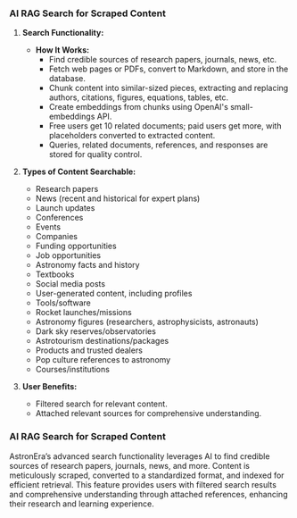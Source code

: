 ### AI RAG Search for Scraped Content

1. **Search Functionality:**
   - **How It Works:**
     - Find credible sources of research papers, journals, news, etc.
     - Fetch web pages or PDFs, convert to Markdown, and store in the database.
     - Chunk content into similar-sized pieces, extracting and replacing authors, citations, figures, equations, tables, etc.
     - Create embeddings from chunks using OpenAI's small-embeddings API.
     - Free users get 10 related documents; paid users get more, with placeholders converted to extracted content.
     - Queries, related documents, references, and responses are stored for quality control.

2. **Types of Content Searchable:**
   - Research papers
   - News (recent and historical for expert plans)
   - Launch updates
   - Conferences
   - Events
   - Companies
   - Funding opportunities
   - Job opportunities
   - Astronomy facts and history
   - Textbooks
   - Social media posts
   - User-generated content, including profiles
   - Tools/software
   - Rocket launches/missions
   - Astronomy figures (researchers, astrophysicists, astronauts)
   - Dark sky reserves/observatories
   - Astrotourism destinations/packages
   - Products and trusted dealers
   - Pop culture references to astronomy
   - Courses/institutions

3. **User Benefits:**
   - Filtered search for relevant content.
   - Attached relevant sources for comprehensive understanding.




### AI RAG Search for Scraped Content

AstronEra’s advanced search functionality leverages AI to find credible sources of research papers, journals, news, and more. Content is meticulously scraped, converted to a standardized format, and indexed for efficient retrieval. This feature provides users with filtered search results and comprehensive understanding through attached references, enhancing their research and learning experience.
